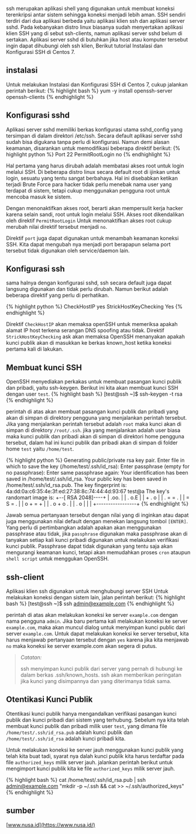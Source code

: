 ssh merupakan aplikasi shell yang digunakan untuk membuat koneksi terenkripsi antar sistem sehingga koneksi menjadi lebih aman. SSH sendiri terdiri dari dua aplikasi berbeda yaitu aplikasi klien ssh dan aplikasi server sshd. Pada kebanyakan distro linux biasanya sudah menyertakan aplikasi klien SSH yang di sebut ssh-clients, namun aplikasi server sshd belum di sertakan. Aplikasi server sshd di butuhkan jika host atau komputer tersebut ingin dapat dihubungi oleh ssh klien, Berikut tutorial Instalasi dan Konfigurasi SSH di Centos 7.


## instalasi
Untuk melakukan Instalasi dan Konfigurasi SSH di Centos 7, cukup jalankan perintah berikut:
{% highlight bash %}
yum -y install openssh-server openssh-clients
{% endhighlight %}


## Konfigurasi sshd
Aplikasi server sshd memiliki berkas konfigurasi utama sshd_config yang tersimpan di dalam direktori /etc/ssh. Secara default aplikasi server sshd sudah bisa digukana tanpa perlu di konfigurasi. Namun demi alasan keamanan, disarankan untuk memodifikasi beberapa direktif berikut:
{% highlight python %}
Port 22 
PermitRootLogin no
{% endhighlight %}


Hal pertama yang harus dirubah adalah membatasi akses root untuk login melalui SSH. Di beberapa distro linux secara default root di ijinkan untuk login, sesuatu yang tentu sangat berbahaya. Hal ini disebabkan ketikan terjadi Brute Force para hacker tidak perlu menebak nama user yang terdapat di sistem, tetapi cukup menggunakan pengguna root untuk mencoba masuk ke sistem.


Dengan menonaktifkan akses root, berarti akan mempersulit kerja hacker karena selain sandi, root untuk login melalui SSH. Akses root dikendalikan oleh direktif `PermitRootLogin` Untuk menonaktifkan akses root cukup merubah nilai direktif tersebut menjadi `no`.


Direktif `port` juga dapat digunakan untuk menambah keamanan koneksi SSH. Kita dapat mengubah nya menjadi port berapapun selama port tersebut tidak digunakan oleh service/daemon lain.


## Konfigurasi ssh
sama halnya dengan konfigurasi sshd, ssh secara default juga dapat langsung digunakan dan tidak perlu dirubah. Namun berikut adalah beberapa direktif yang perlu di perhatikan.

{% highlight python %}
CheckHostIP yes
StrickHostKeyChecking Yes
{% endhighlight %}


Direktif `CheckHostIP` akan memaksa openSSH untuk memeriksa apakah alamat IP host terkena serangan DNS spoofing atau tidak. Direktif `StrickHostKeyChecking` ask akan memaksa OpenSSH menanyakan apakah kunci publik akan di masukkan ke berkas known_host ketika koneksi pertama kali di lakukan.


## Membuat kunci SSH
OpenSSH menyediakan perkakas untuk membuat pasangan kunci publik dan pribadi, yaitu ssh-keygen. Berikut ini kita akan membuat kunci SSH dengan user `test`.
{% highlight bash %}
[test@ssh ~]$ ssh-keygen -t rsa
{% endhighlight %}


perintah di atas akan membuat pasangan kunci publik dan pribadi yang akan di simpan di direktory pengguna yang menjalankan perintah tersebut. Jika yang menjalankan perintah tersebut adalah `root` maka kunci akan di simpan di direktory `/root/.ssh`. jika yang menjalankan adalah user biasa maka kunci publik dan pribadi akan di simpan di direktori home pengguna tersebut, dalam hal ini kunci publik dan pribadi akan di simpan di folder home `test` yaitu `/home/test`.


{% highlight python %}
Generating public/private rsa key pair.
Enter file in which to save the key (/home/test/.ssh/id_rsa): 
Enter passphrase (empty for no passphrase): 
Enter same passphrase again: 
Your identification has been saved in /home/test/.ssh/id_rsa.
Your public key has been saved in /home/test/.ssh/id_rsa.pub.
The key fingerprint is:
4a:dd:0a:c6:35:4e:3f:ed:27:38:8c:74:44:4d:93:67 test@a
The key's randomart image is:
+--[ RSA 2048]----+
|          .oo.   |
|         .  o.E  |
|        + .  o   |
|     . = = .     |
|      = S = .    |
|     o + = +     |
|      . o + o .  |
|           . o   |
|                 |
+-----------------+
{% endhighlight %}


Jawab semua pertanyaan tersebut dengan nilai yang di inginkan atau dapat juga menggunakan nilai default dengan menekan langsung tombol `[ENTER]`. Yang perlu di pertimbangkan adalah apakan akan menggunakan passphrase atau tidak, jika `passphrase` digunakan maka passphrase akan di tanyakan setiap kali kunci pribadi digunakan untuk melakukan verifikasi kunci publik. Passphrase dapat tidak digunakan yang tentu saja akan mengurangi keamanan kunci, tetapi akan memudahkan proses `cron` ataupun `shell script` untuk menggukan OpenSSH.


## ssh-client
Aplikasi klien ssh digunakan untuk menghubungi server SSH Untuk melakukan koneksi dengan sistem lain, jalan perintah berikut:
{% highlight bash %}
 [test@ssh ~]$ ssh admin@example.com
{% endhighlight %}


perintah di atas akan melakukan koneksi ke server `example.com` dengan nama pengguna `admin`. Jika baru pertama kali melakukan koneksi ke server `example.com`, maka akan muncul dialog untuk menyimpan kunci public dari server `example.com`. Untuk dapat melakukan koneksi ke server tersebut, kita harus menjawab pertanyaan tersebut dengan `yes` karena jika kita menjawab `no` maka koneksi ke server example.com akan segera di putus.


>*Catatan:*
>
>ssh menyimpan kunci publik dari server yang pernah di hubungi ke dalam berkas .ssh/known_hosts.
>ssh akan memberikan peringatan jika kunci yang disimpannya dan yang diterimanya tidak sama.


## Otentikasi Kunci Publik
Otentikasi kunci publik hanya mengandalkan verifikasi pasangan kunci publik dan kunci pribadi dari sistem yang terhubung. Sebelum nya kita telah membuat kunci publik dan pribadi milik user `test`, yang dimana file `/home/test/.ssh/id_rsa.pub` adalah kunci publik dan `/home/test/.ssh/id_rsa` adalah kunci pribadi kita.


Untuk melakukan koneksi ke server jauh menggunakan kunci publik yang telah kita buat tadi, syarat nya dalah kunci publik kita harus terdaftar pada file `authorized_keys` milik server jauh. jalankan perintah berikut untuk mengimport kunci publik kita ke file `authorized_keys` milik server jauh.


{% highlight bash %}
cat /home/test/.ssh/id_rsa.pub | ssh admin@example.com "mkdir -p ~/.ssh && cat >> ~/.ssh/authorized_keys"
{% endhighlight %}


## sumber
[www.nusa.id](https://www.nusa.id/)
